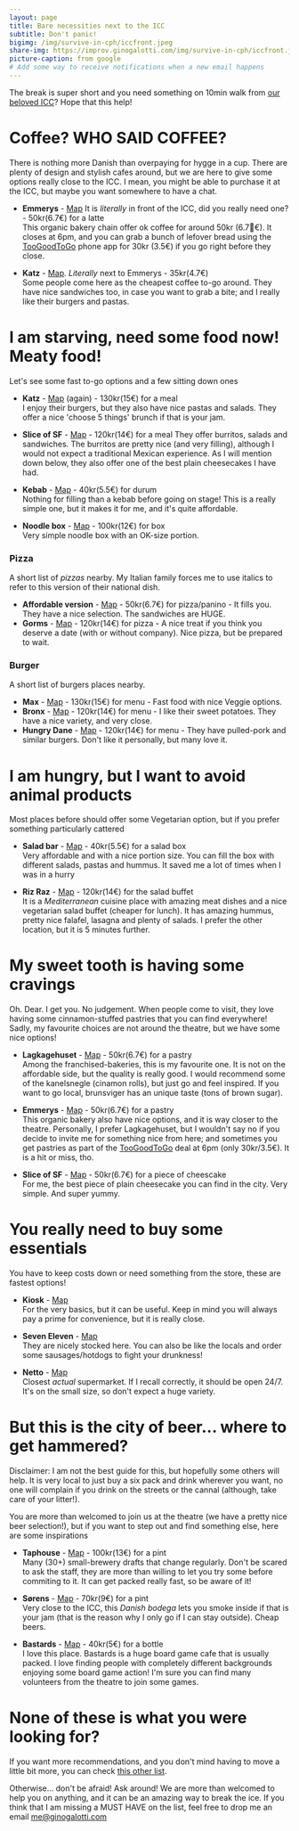 ```yaml
---
layout: page
title: Bare necessities next to the ICC
subtitle: Don't panic!
bigimg: /img/survive-in-cph/iccfront.jpeg
share-img: https://improv.ginogalotti.com/img/survive-in-cph/iccfront.jpeg
picture-caption: from google
# Add some way to receive notifications when a new email happens 
---
```


The break is super short and you need something on 10min walk from [our beloved ICC](https://goo.gl/maps/YPLkpnTMpt12)? Hope that this help!

# Coffee? WHO SAID COFFEE?

There is nothing more Danish than overpaying for hygge in a cup. There are plenty of design and stylish cafes around, but we are here to give some options really close to the ICC. I mean, you might be able to purchase it at the ICC, but maybe you want somewhere to have a chat.

+ **Emmerys** - [Map](https://goo.gl/maps/Ek3AUf1zziF2) It is _literally_ in front of the ICC, did you really need one? - 50kr(6.7€) for a latte  
  This organic bakery chain offer ok coffee for around 50kr (6.7€). It closes at 6pm, and you can grab a bunch of lefover bread using the [TooGoodToGo](https://toogoodtogo.com/en) phone app for 30kr (3.5€) if you go right before they close.

+ **Katz** - [Map](https://goo.gl/maps/nZgTjTbgbo72). _Literally_ next to Emmerys - 35kr(4.7€)  
  Some people come here as the cheapest coffee to-go around. They have nice sandwiches too, in case you want to grab a bite; and I really like their burgers and pastas.

# I am starving, need some food now! Meaty food!

Let's see some fast to-go options and a few sitting down ones

+ **Katz** - [Map](https://goo.gl/maps/nZgTjTbgbo72) (again) - 130kr(15€) for a meal  
  I enjoy their burgers, but they also have nice pastas and salads. They offer a nice 'choose 5 things' brunch if that is your jam. 

+ **Slice of SF** - [Map](https://goo.gl/maps/RxSm6U1WzS82) - 120kr(14€) for a meal 
  They offer burritos, salads and sandwiches. The burritos are pretty nice (and very filling), although I would not expect a traditional Mexican experience. As I will mention down below, they also offer one of the best plain cheesecakes I have had.

+ **Kebab** - [Map](https://goo.gl/maps/ervyYkADadm) - 40kr(5.5€) for durum  
  Nothing for filling than a kebab before going on stage! This is a really simple one, but it makes it for me, and it's quite affordable.

+ **Noodle box** - [Map](https://goo.gl/maps/YxMMuL5WjqM2) - 100kr(12€) for box  
  Very simple noodle box with an OK-size portion.

### Pizza

A short list of _pizzas_ nearby. My Italian family forces me to use italics to refer to this version of their national dish. 

- **Affordable version** - [Map](https://goo.gl/maps/wXrgqXfbQbP2) - 50kr(6.7€) for pizza/panino - It fills you. They have a nice selection. The sandwiches are HUGE.
- **Gorms** - [Map](https://goo.gl/maps/8wLv8BVPK4o) - 120kr(14€) for pizza - A nice treat if you think you deserve a date (with or without company). Nice pizza, but be prepared to wait.

### Burger 

A short list of burgers places nearby.

- **Max** - [Map](https://goo.gl/maps/SfwMV9d5aLH2) - 130kr(15€) for menu - Fast food with nice Veggie options.
- **Bronx** - [Map](https://goo.gl/maps/JS33XrciCZr) - 120kr(14€) for menu - I like their sweet potatoes. They have a nice variety, and very close.
- **Hungry Dane** - [Map](https://goo.gl/maps/4KNS5S3QodC2) - 120kr(14€) for menu - They have pulled-pork and similar burgers. Don't like it personally, but many love it.

# I am hungry, but I want to avoid animal products

Most places before should offer some Vegetarian option, but if you prefer something particularly cattered

+ **Salad bar** - [Map](https://goo.gl/maps/MoTe3xWhJUC2) - 40kr(5.5€) for a salad box  
  Very affordable and with a nice portion size. You can fill the box with different salads, pastas and hummus. It saved me a lot of times when I was in a hurry

+ **Riz Raz** - [Map](https://goo.gl/maps/JhEy8WKxsQw) - 120kr(14€) for the salad buffet  
  It is a _Mediterranean_ cuisine place with amazing meat dishes and a nice vegetarian salad buffet (cheaper for lunch). It has amazing hummus, pretty nice falafel, lasagna and plenty of salads. I prefer the other location, but it is 5 minutes further.

# My sweet tooth is having some cravings

Oh. Dear. I get you. No judgement. When people come to visit, they love having some cinnamon-stuffed pastries that you can find everywhere! Sadly, my favourite choices are not around the theatre, but we have some nice options!

+ **Lagkagehuset** - [Map](https://goo.gl/maps/8vwHwRCvzk62) - 50kr(6.7€) for a pastry  
  Among the franchised-bakeries, this is my favourite one. It is not on the affordable side, but the quality is really good. I would recommend some of the kanelsnegle (cinamon rolls), but just go and feel inspired. If you want to go local, brunsviger has an unique taste (tons of brown sugar).

+ **Emmerys** - [Map](https://goo.gl/maps/Ek3AUf1zziF2) - 50kr(6.7€) for a pastry  
  This organic bakery also have nice options, and it is way closer to the theatre. Personally, I prefer Lagkagehuset, but I wouldn't say no if you decide to invite me for something nice from here; and sometimes you get pastries as part of the [TooGoodToGo](https://toogoodtogo.com/en) deal at 6pm (only 30kr/3.5€). It is a hit or miss, tho.

+ **Slice of SF** - [Map](https://goo.gl/maps/RxSm6U1WzS82) - 50kr(6.7€) for a piece of cheescake  
  For me, the best piece of plain cheesecake you can find in the city. Very simple. And super yummy.

# You really need to buy some essentials

You have to keep costs down or need something from the store, these are fastest options!

+ **Kiosk** - [Map](https://goo.gl/maps/5Yg922VWt7U2)  
  For the very basics, but it can be useful. Keep in mind you will always pay a prime for convenience, but it is really close.

+ **Seven Eleven** - [Map](https://goo.gl/maps/5YBrQr9iTCr)  
  They are nicely stocked here. You can also be like the locals and order some sausages/hotdogs to fight your drunkness!

+ **Netto** - [Map](https://goo.gl/maps/uas9ua9JJYp)  
  Closest _actual_ supermarket. If I recall correctly, it should be open 24/7. It's on the small size, so don't expect a huge variety.

# But this is the city of beer... where to get hammered?

Disclaimer: I am not the best guide for this, but hopefully some others will help. It is very local to just buy a six pack and drink wherever you want, no one will complain if you drink on the streets or the cannal (although, take care of your litter!). 

You are more than welcomed to join us at the theatre (we have a pretty nice beer selection!), but if you want to step out and find something else, here are some inspirations

+ **Taphouse** - [Map](https://goo.gl/maps/S7LrysWsRBp) - 100kr(13€) for a pint  
  Many (30+) small-brewery drafts that change regularly. Don't be scared to ask the staff, they are more than willing to let you try some before commiting to it. It can get packed really fast, so be aware of it!

+ **Sørens** - [Map](https://goo.gl/maps/KjWuzYDSCFG2) - 70kr(9€) for a pint  
  Very close to the ICC, this _Danish bodega_ lets you smoke inside if that is your jam (that is the reason why I only go if I can stay outside). Cheap beers.

+ **Bastards** - [Map](https://goo.gl/maps/zAp4npZa9352) - 40kr(5€) for a bottle  
  I love this place. Bastards is a huge board game cafe that is usually packed. I love finding people with completely different backgrounds enjoying some board game action! I'm sure you can find many volunteers from the theatre to join some games.

# None of these is what you were looking for? 

If you want more recommendations, and you don't mind having to move a little bit more, you can check [this other list](/survive-in-cph/toeat).

Otherwise... don't be afraid! Ask around! We are more than welcomed to help you on anything, and it can be an amazing way to break the ice. If you think that I am missing a MUST HAVE on the list, feel free to drop me an email me@ginogalotti.com